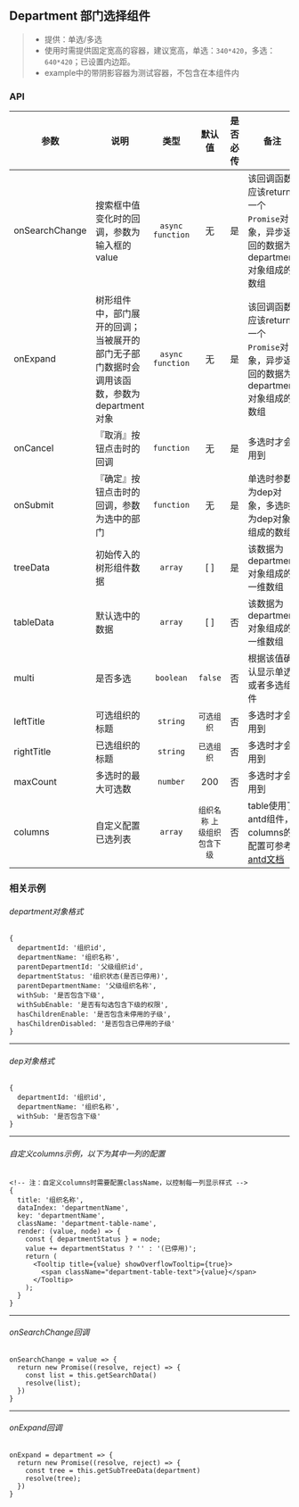 ## Department 部门选择组件
>- 提供：单选/多选
>- 使用时需提供固定宽高的容器，建议宽高，单选：`340*420`，多选：`640*420`；已设置内边距。
>- example中的带阴影容器为测试容器，不包含在本组件内

### API

| 参数 | 说明 | 类型 | 默认值 | 是否必传 | 备注 |
| --- | --- | :---: | :---: | :---: | --- |
| onSearchChange | 搜索框中值变化时的回调，参数为输入框的value | `async function` | 无 | 是 | 该回调函数应该return一个`Promise`对象，异步返回的数据为department对象组成的数组 |
| onExpand | 树形组件中，部门展开的回调；当被展开的部门无子部门数据时会调用该函数，参数为department对象 | `async function` | 无 | 是 | 该回调函数应该return一个`Promise`对象，异步返回的数据为department对象组成的数组 |
| onCancel | 『取消』按钮点击时的回调 | `function` | 无 | 是 | 多选时才会用到 |
| onSubmit | 『确定』按钮点击时的回调，参数为选中的部门 | `function` | 无 | 是 | 单选时参数为dep对象，多选时为dep对象组成的数组 |
| treeData | 初始传入的树形组件数据 | `array` | [ ] | 是 | 该数据为department对象组成的一维数组 |
| tableData | 默认选中的数据 | `array` | [ ] | 否 | 该数据为department对象组成的一维数组 |
| multi | 是否多选 | `boolean` | `false` | 否 | 根据该值确认显示单选或者多选组件 |
| leftTitle | 可选组织的标题 | `string` | `可选组织` | 否 | 多选时才会用到 |
| rightTitle | 已选组织的标题 | `string` | `已选组织` | 否 | 多选时才会用到 |
| maxCount | 多选时的最大可选数 | `number` | 200 | 否 | 多选时才会用到 |
| columns | 自定义配置已选列表 | `array` | `组织名称` `上级组织` `包含下级` | 否 | table使用了antd组件，columns的配置可参考 [antd文档](https://ant.design/components/table-cn/) |

### 相关示例

###### department对象格式
```
{
  departmentId: '组织id',
  departmentName: '组织名称',
  parentDepartmentId: '父级组织id',
  departmentStatus: '组织状态(是否已停用)',
  parentDepartmentName: '父级组织名称',
  withSub: '是否包含下级',
  withSubEnable: '是否有勾选包含下级的权限',
  hasChildrenEnable: '是否包含未停用的子级',
  hasChildrenDisabled: '是否包含已停用的子级'
}
```
---
###### dep对象格式
```
{
  departmentId: '组织id',
  departmentName: '组织名称',
  withSub: '是否包含下级'
}
```
---
###### 自定义columns示例，以下为其中一列的配置
```
<!-- 注：自定义columns时需要配置className，以控制每一列显示样式 -->
{
  title: '组织名称',
  dataIndex: 'departmentName',
  key: 'departmentName',
  className: 'department-table-name',
  render: (value, node) => {
    const { departmentStatus } = node;
    value += departmentStatus ? '' : '(已停用)';
    return (
      <Tooltip title={value} showOverflowTooltip={true}>
        <span className="department-table-text">{value}</span>
      </Tooltip>
    );
  }
}
```
---
###### onSearchChange回调
```
onSearchChange = value => {
  return new Promise((resolve, reject) => {
    const list = this.getSearchData()
    resolve(list);
  })
}
```
---
###### onExpand回调
```
onExpand = department => {
  return new Promise((resolve, reject) => {
    const tree = this.getSubTreeData(department)
    resolve(tree);
  })
}
```